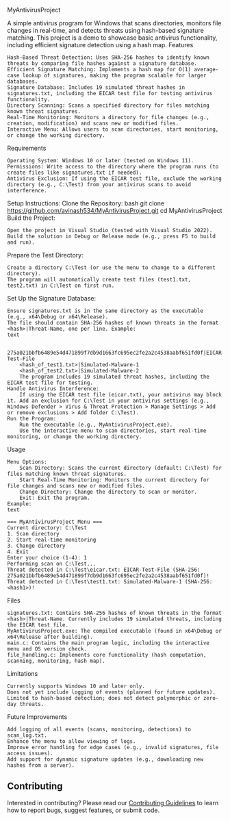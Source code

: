 MyAntivirusProject

A simple antivirus program for Windows that scans directories, monitors file changes in real-time, and detects threats using hash-based signature matching. This project is a demo to showcase basic antivirus functionality, including efficient signature detection using a hash map.
Features

    Hash-Based Threat Detection: Uses SHA-256 hashes to identify known threats by comparing file hashes against a signature database.
    Efficient Signature Matching: Implements a hash map for O(1) average-case lookup of signatures, making the program scalable for larger databases.
    Signature Database: Includes 19 simulated threat hashes in signatures.txt, including the EICAR test file for testing antivirus functionality.
    Directory Scanning: Scans a specified directory for files matching known threat signatures.
    Real-Time Monitoring: Monitors a directory for file changes (e.g., creation, modification) and scans new or modified files.
    Interactive Menu: Allows users to scan directories, start monitoring, or change the working directory.

Requirements

    Operating System: Windows 10 or later (tested on Windows 11).
    Permissions: Write access to the directory where the program runs (to create files like signatures.txt if needed).
    Antivirus Exclusion: If using the EICAR test file, exclude the working directory (e.g., C:\Test) from your antivirus scans to avoid interference.

Setup Instructions:
    Clone the Repository:
bash
git clone https://github.com/avinash534/MyAntivirusProject.git
cd MyAntivirusProject
Build the Project:

    Open the project in Visual Studio (tested with Visual Studio 2022).
    Build the solution in Debug or Release mode (e.g., press F5 to build and run).

Prepare the Test Directory:

    Create a directory C:\Test (or use the menu to change to a different directory).
    The program will automatically create test files (test1.txt, test2.txt) in C:\Test on first run.

Set Up the Signature Database:

    Ensure signatures.txt is in the same directory as the executable (e.g., x64\Debug or x64\Release).
    The file should contain SHA-256 hashes of known threats in the format <hash>|Threat-Name, one per line. Example:
    text

        275a021bbfb6489e54d471899f7db9d1663fc695ec2fe2a2c4538aabf651fd0f|EICAR-Test-File
        <hash_of_test1.txt>|Simulated-Malware-1
        <hash_of_test2.txt>|Simulated-Malware-2
        The program includes 19 simulated threat hashes, including the EICAR test file for testing.
    Handle Antivirus Interference:
        If using the EICAR test file (eicar.txt), your antivirus may block it. Add an exclusion for C:\Test in your antivirus settings (e.g., Windows Defender > Virus & Threat Protection > Manage Settings > Add or remove exclusions > Add folder C:\Test).
    Run the Program:
        Run the executable (e.g., MyAntivirusProject.exe).
        Use the interactive menu to scan directories, start real-time monitoring, or change the working directory.

Usage

    Menu Options:
        Scan Directory: Scans the current directory (default: C:\Test) for files matching known threat signatures.
        Start Real-Time Monitoring: Monitors the current directory for file changes and scans new or modified files.
        Change Directory: Change the directory to scan or monitor.
        Exit: Exit the program.
    Example:
    text

    === MyAntivirusProject Menu ===
    Current directory: C:\Test
    1. Scan directory
    2. Start real-time monitoring
    3. Change directory
    4. Exit
    Enter your choice (1-4): 1
    Performing scan on C:\Test...
    Threat detected in C:\Test\eicar.txt: EICAR-Test-File (SHA-256: 275a021bbfb6489e54d471899f7db9d1663fc695ec2fe2a2c4538aabf651fd0f)!
    Threat detected in C:\Test\test1.txt: Simulated-Malware-1 (SHA-256: <hash1>)!

Files

    signatures.txt: Contains SHA-256 hashes of known threats in the format <hash>|Threat-Name. Currently includes 19 simulated threats, including the EICAR test file.
    MyAntivirusProject.exe: The compiled executable (found in x64\Debug or x64\Release after building).
    main.c: Contains the main program logic, including the interactive menu and OS version check.
    file_handling.c: Implements core functionality (hash computation, scanning, monitoring, hash map).

Limitations

    Currently supports Windows 10 and later only.
    Does not yet include logging of events (planned for future updates).
    Limited to hash-based detection; does not detect polymorphic or zero-day threats.

Future Improvements

    Add logging of all events (scans, monitoring, detections) to scan_log.txt.
    Enhance the menu to allow viewing of logs.
    Improve error handling for edge cases (e.g., invalid signatures, file access issues).
    Add support for dynamic signature updates (e.g., downloading new hashes from a server).
## Contributing

Interested in contributing? Please read our [Contributing Guidelines](CONTRIBUTING.md) to learn how to report bugs, suggest features, or submit code.    

